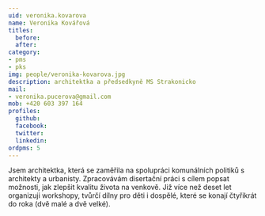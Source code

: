 ```yaml
---
uid: veronika.kovarova
name: Veronika Kovářová
titles:
  before: 
  after:
category:
- pms
- pks
img: people/veronika-kovarova.jpg
description: architektka a předsedkyně MS Strakonicko
mail:
- veronika.pucerova@gmail.com
mob: +420 603 397 164
profiles:
  github:
  facebook:				
  twitter:
  linkedin:
ordpms: 5 
---
```


Jsem architektka, která se zaměřila na spolupráci komunálních politiků s architekty a urbanisty. Zpracovávám disertační práci s cílem popsat možnosti, jak zlepšit kvalitu života na venkově. Již více než deset let organizuji workshopy, tvůrčí dílny pro děti i dospělé, které se konají čtyřikrát do roka (dvě malé a dvě velké).
